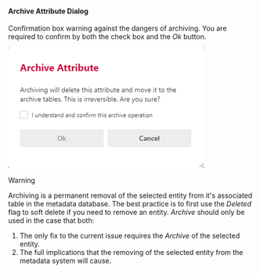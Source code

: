 #### Archive Attribute Dialog

Confirmation box warning against the dangers of archiving.  You are required to confirm by both the check box and the *Ok* button.

![Archive Attribute Dialog -mtb-20-border-image](images/bimlflex-app-dialog-archive-attribute.png "Archive Attribute Dialog")

>[!WARNING]
> Archiving is a permanent removal of the selected entity from it's associated table in the metadata database.  The best practice is to first use the *Deleted* flag to soft delete if you need to remove an entity.  *Archive* should only be used in the case that both:
>
> 1. The only fix to the current issue requires the *Archive* of the selected entity.
> 2. The full implications that the removing of the selected entity from the metadata system will cause.
